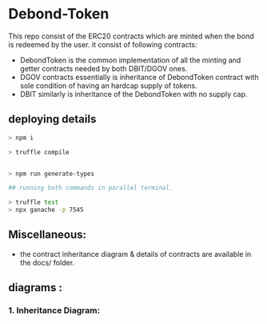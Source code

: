 # Debond-Token

This repo consist of the ERC20 contracts  which are minted when the bond is redeemed by the user. it consist of following contracts: 

- DebondToken is the common implementation of all the minting and getter contracts needed by both DBIT/DGOV ones.
- DGOV contracts essentially is inheritance of DebondToken contract with sole condition of having an hardcap supply of tokens.
- DBIT similarly is inheritance of the DebondToken with no supply cap.

## deploying details

```bash
> npm i

> truffle compile 


> npm run generate-types

## running both commands in parallel terminal.

> truffle test  
> npx ganache -p 7545

```

## Miscellaneous: 

- the contract inheritance  diagram & details of contracts are available in the docs/ folder.


## diagrams : 


### 1. Inheritance Diagram: 
![]()